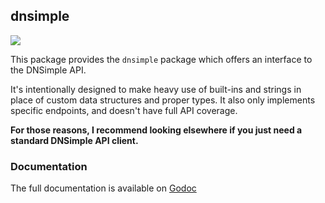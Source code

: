 ## dnsimple

[![](https://api.travis-ci.org/pearkes/dnsimple.svg?branch=master)](https://travis-ci.org/pearkes/dnsimple)

This package provides the `dnsimple` package which offers
an interface to the DNSimple API.

It's intentionally designed to make heavy use of built-ins and strings
in place of custom data structures and proper types. It also only implements
specific endpoints, and doesn't have full API coverage.

**For those reasons, I recommend looking elsewhere if you just need
a standard DNSimple API client.**

### Documentation

The full documentation is available on [Godoc](http://godoc.org/github.com/pearkes/dnsimple)
